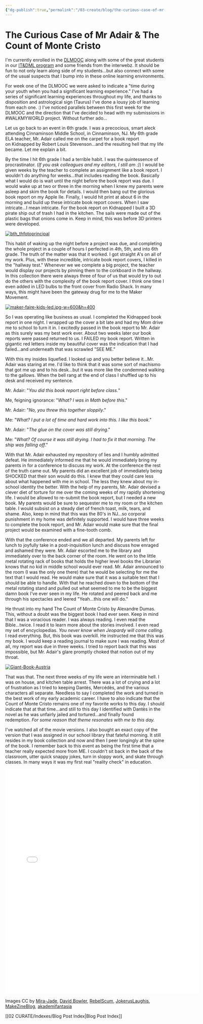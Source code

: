 ```yaml
---
{"dg-publish":true,"permalink":"/03-create/blog/the-curious-case-of-mr-adair-and-the-count-of-monte-cristo/","title":"The Curious Case of Mr. Adair & The Count of Monte Cristo","tags":["walkmyworld"]}
---
```


# The Curious Case of Mr Adair & The Count of Monte Cristo

I'm currently enrolled in the [DLMOOC](http://dlmooc.deeper-learning.org/) along with some of the great students in our [IT&DML program](https://twitter.com/itdml) and some friends from the interwebz. It should be fun to not only learn along side of my students...but also connect with some of the usual suspects that I bump into in these online learning environments.

For week one of the DLMOOC we were asked to indicate a "time during your youth when you had a significant learning experience." I've had a series of significant learning experiences throughout my life, and thanks to disposition and astrological sign (Taurus) I've done a lousy job of learning from each one. :) I've noticed parallels between this first week for the DLMOOC and the direction that I've decided to head with my submissions in #WALKMYWORLD project. Without further ado...

Let us go back to an event in 6th grade. I was a precocious, smart aleck attending Cinnaminson Middle School, in Cinnaminson, NJ. My 6th grade ELA teacher, Mr. Adair called me on the carpet for a book report on Kidnapped by Robert Louis Stevenson...and the resulting hell that my life became. Let me explain a bit.

By the time I hit 6th grade I had a terrible habit. I was the quintessence of procrastinator. (_If you ask colleagues and my editors, I still am :)_) I would be given weeks by the teacher to complete an assignment like a book report. I wouldn't do anything for weeks...that includes reading the book. Basically what I would do is wait until the night before the book report was due. I would wake up at two or three in the morning when I knew my parents were asleep and skim the book for details. I would then bang out the glorious book report on my Apple IIe. Finally, I would hit print at about 6 in the morning and build up these intricate book report covers. When I saw intricate...I mean intricate. For the book report on Kidnapped I built a 3D pirate ship out of trash I had in the kitchen. The sails were made out of the plastic bags that onions come in. Keep in mind, this was before 3D printers were developed.

[![bth_thfotoprincipal](images/bth_thfotoprincipal.gif)](http://wiobyrne.com/wp-content/uploads/2014/01/bth_thfotoprincipal.gif)

This habit of waking up the night before a project was due, and completing the whole project in a couple of hours I perfected in 4th, 5th, and into 6th grade. The truth of the matter was that it worked. I got straight A's on all of my work. Plus, with these incredible, intricate book report covers, I killed in the "hallway test." Whenever we we complete a big project, the teacher would display our projects by pinning them to the corkboard in the hallway. In this collection there were always three of four of us that would try to out do the others with the complexity of the book report cover. I think one time I even added in LED bulbs to the front cover from Radio Shack. In many ways, this might have been the gateway drug for me to the Maker Movement.

[![maker-faire-kids-led.jpg-w=600&h=400](images/maker-faire-kids-led.jpg-w600h400-470x260.jpg)](http://wiobyrne.com/wp-content/uploads/2014/01/maker-faire-kids-led.jpg-w600h400.jpg)

So I was operating like business as usual. I completed the Kidnapped book report in one night. I wrapped up the cover a bit late and had my Mom drive me to school to turn it in. I excitedly passed in the book report to Mr. Adair as this surely was my best work ever. About two weeks later our book reports were passed returned to us. I FAILED my book report. Written in gigantic red letters inside my beautiful cover was the indication that I had failed...and underneath that was scrawled "SEE ME."

With this my insides liquefied. I looked up and you better believe it...Mr. Adair was staring at me. I'd like to think that it was some sort of machismo that got me up and to his desk...but it was more like the condemned walking to the gallows. When the bell rang at the end of class I shuffled up to his desk and received my sentence.

Mr. Adair: "_You did this book report right before class._"

Me, feigning ignorance: "_What? I was in Math before this_."

Mr. Adair: "_No, you threw this together sloppily_."

Me: "_What? I put a lot of time and hard work into this. I like this book_."

Mr. Adair: "_The glue on the cover was still drying_."

Me: "_What? Of course it was still drying. I had to fix it that morning. The ship was falling off_."

With that Mr. Adair exhausted my repository of lies and I humbly admitted defeat. He immediately informed me that he would immediately bring my parents in for a conference to discuss my work. At the conference the rest of the truth came out. My parents did an excellent job of immediately being SHOCKED that their son would do this. I knew that they could care less about what happened with me in school. The less they knew about my in-school identity the better. With the help of my parents, Mr. Adair devised a clever diet of torture for me over the coming weeks of my rapidly shortening life. I would be allowed to re-submit the book report, but I needed a new book. My parents would be sure to sequester me to my room or the kitchen table. I would subsist on a steady diet of french toast, milk, tears, and shame. Also, keep in mind that this was the 80's in NJ...so corporal punishment in my home was definitely supported. I would have three weeks to complete the book report, and Mr. Adair would make sure that the final project would be examined with a fine-tooth comb.

With that the conference ended and we all departed. My parents left for lunch to joyfully take in a post-inquisition lunch and discuss how enraged and ashamed they were. Mr. Adair escorted me to the library and immediately over to the back corner of the room. He went on to the little metal rotating rack of books that holds the higher level books the Librarian knows that no kid in middle school would ever read. Mr. Adair announced to the room (I was the only one there) that he would be selecting for me the text that I would read. He would make sure that it was a suitable text that I should be able to handle. With that he reached down to the bottom of the metal rotating stand and pulled out what seemed to me to be the biggest damn book I've ever seen in my life. He rotated and peered back and me through his spectacles and leered "Yeah...this one will do."

He thrust into my hand The Count of Monte Cristo by Alexandre Dumas. This, without a doubt was the biggest book I had ever seen. Keep in mind that I was a voracious reader. I was always reading. I even read the Bible...twice. I read it to learn more about the stories involved. I even read my set of encyclopedias. _You never know when Jeopardy will come calling._ I read everything. But, this book was overkill. He instructed me that this was my book. I would keep a reading journal to make sure I was reading. Most of all, my report was due in three weeks. I tried to report back that this was impossible, but Mr. Adair's glare promptly choked that notion out of my throat.

[![Giant-Book-Austria](images/Giant-Book-Austria-470x260.jpg)](http://wiobyrne.com/wp-content/uploads/2014/01/Giant-Book-Austria.jpg)

That was that. The next three weeks of my life were an interminable hell. I was on house, and kitchen table arrest. There was a lot of crying and a lot of frustration as I tried to keeping Dantès, Mercédès, and the various characters all separate. Needless to say I completed the work and turned in the best work of my early academic career. I have to also indicate that the Count of Monte Cristo remains one of my favorite works to this day. I should indicate that at that time...and still to this day I identified with Dantès in the novel as he was unfairly jailed and tortured...and finally found redemption. _For some reason that theme resonates with me to this day._

I've watched all of the movie versions. I also bought an exact copy of the version that I was assigned in our school library that fateful morning. It still resides in my book collection and now and then I peer longingly at the spine of the book. I remember back to this event as being the first time that a teacher really expected more from ME. I couldn't sit back in the back of the classroom, utter quick snappy jokes, turn in sloppy work, and skate through classes. In many ways it was my first real "reality check" in education. 

<iframe src="//instagram.com/p/jhCw1rLVyG/embed/" height="710" width="612" frameborder="0" scrolling="no"></iframe>

Images CC by [Mira-Jade](http://www.deviantart.com/art/The-Count-of-Monte-Cristo-85954797), [David Bowler](http://www.flickr.com/photos/dbowler78/3454512682/), [RebelScum](http://www.rebelscum.com/swsaga/sw02wmcantinawave1.jpg), [JokerusLaughis](http://i151.photobucket.com/albums/s144/JokerusLaughis/GIF/bth_thfotoprincipal.gif), [MakeZineBlog](http://makezineblog.files.wordpress.com/2010/04/maker-faire-kids-led.jpg%3Fw%3D600%26h%3D400), [akademifantasia](http://www.akademifantasia.org/wp-content/uploads/2010/07/Giant-Book-Austria.jpg)

[[02 CURATE/Indexes/Blog Post Index\|Blog Post Index]]